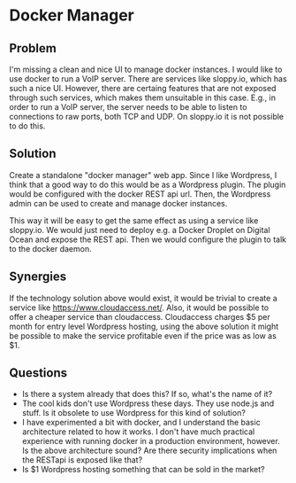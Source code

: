 # Docker Manager

## Problem

I'm missing a clean and nice UI to manage docker instances. I would like to use docker to run a VoIP server. There are services like
sloppy.io, which has such a nice UI. However, there are certaing features that are not exposed through such services, which
makes them unsuitable in this case. E.g., in order to run a VoIP server, the server needs to be able to listen to connections
to raw ports, both TCP and UDP. On sloppy.io it is not possible to do this.

## Solution

Create a standalone "docker manager" web app. Since I like Wordpress, I think that a good way to do this would be as a Wordpress plugin.
The plugin would be configured with the docker REST api url. Then, the Wordpress admin can be used to create and manage docker instances.

This way it will be easy to get the same effect as using a service like sloppy.io. We would just need to deploy e.g. a Docker Droplet on
Digital Ocean and expose the REST api. Then we would configure the plugin to talk to the docker daemon.

## Synergies

If the technology solution above would exist, it would be trivial to create a service like https://www.cloudaccess.net/. Also,
it would be possible to offer a cheaper service than cloudaccess. Cloudaccess charges $5 per month for entry level Wordpress hosting,
using the above solution it might be possible to make the service profitable even if the price was as low as $1.

## Questions

- Is there a system already that does this? If so, what's the name of it?
- The cool kids don't use Wordpress these days. They use node.js and stuff. Is it obsolete to use Wordpress for this kind of solution?
- I have experimented a bit with docker, and I understand the basic architecture related to how it works. I don't have much practical
experience with running docker in a production environment, however. Is the above architecture sound? Are there security implications
when the RESTapi is exposed like that?
- Is $1 Wordpress hosting something that can be sold in the market?
